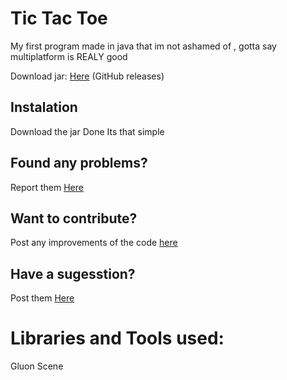 # Tic Tac Toe
My first program made in java that im not ashamed of , gotta say multiplatform is REALY good

Download jar: [Here](https://github.com/LukeOnuke/Tic-Tack-Toe/releases) (GitHub releases)

## Instalation
Download the jar
Done
Its that simple

## Found any problems?
Report them [Here](https://github.com/LukeOnuke/Tic-Tack-Toe/issues/new)

## Want to contribute?
Post any improvements of the code [here](https://github.com/LukeOnuke/Tic-Tack-Toe/pulls)

## Have a sugesstion?
Post them [Here](https://github.com/LukeOnuke/Tic-Tack-Toe/issues/new)

# Libraries and Tools used:
Gluon Scene

